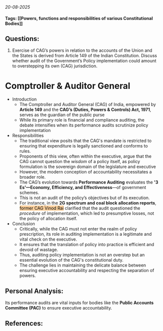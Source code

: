 *20-08-2025*
#### Tags: [[Powers, functions and responsibilities of various Constitutional Bodies]]


## Questions:

1. Exercise of CAG’s powers in relation to the accounts of the Union and the States is derived from Article 149 of the Indian Constitution. Discuss whether audit of the Government’s Policy implementation could amount to overstepping its own (CAG) jurisdiction.

# Comptroller & Auditor General

- Introduction
	- The Comptroller and Auditor General (CAG) of India, empowered by **Article 149** and the **CAG’s (Duties, Powers & Controls) Act, 1971**, serves as the guardian of the public purse
	- While its primary role is financial and compliance auditing, the debate intensifies when its performance audits scrutinize policy implementation
- Responsibilities
	- The traditional view posits that the CAG's mandate is restricted to ensuring that expenditure is legally sanctioned and conforms to rules. 
	- Proponents of this view, often within the executive, argue that the CAG cannot question the _wisdom_ of a policy itself, as policy formulation is the sovereign domain of the legislature and executive
	- However, the modern conception of accountability necessitates a broader role. 
	- The CAG’s evolution towards **Performance Auditing** evaluates the **'3 Es'—Economy, Efficiency, and Effectiveness**—of government schemes. 
	- This is not an audit of the policy’s objectives but of its execution. 
	- For instance, in the **2G spectrum and coal block allocation reports**, <mark style="background: #FFB86CA6;">former CAG Vinod Rai</mark> clarified that the audit questioned the _procedure_ of implementation, which led to presumptive losses, not the policy of allocation itself.
- Conclusion
	- Critically, while the CAG must not enter the realm of policy prescription, its role in auditing implementation is a legitimate and vital check on the executive. 
	- It ensures that the translation of policy into practice is efficient and devoid of wastage.
	- Thus, auditing policy implementation is not an overstep but an essential evolution of the CAG's constitutional duty. 
	- The challenge lies in maintaining the delicate balance between ensuring executive accountability and respecting the separation of powers.




## Personal Analysis:

Its performance audits are vital inputs for bodies like the **Public Accounts Committee (PAC)** to ensure executive accountability.
## References: